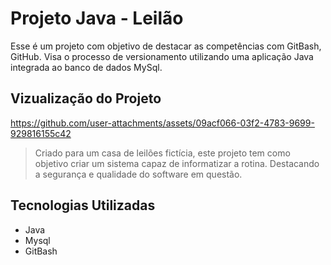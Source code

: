 # Projeto Java - Leilão
Esse é um projeto com objetivo de destacar as competências com GitBash, GitHub. Visa o processo de versionamento utilizando uma aplicação Java integrada ao banco de dados MySql.

## Vizualização do Projeto
https://github.com/user-attachments/assets/09acf066-03f2-4783-9699-929816155c42
> Criado para um casa de leilões fictícia, este projeto tem como objetivo criar um sistema capaz de informatizar a rotina. Destacando a segurança e qualidade do software em questão.

## Tecnologias Utilizadas
- Java
- Mysql
- GitBash  


